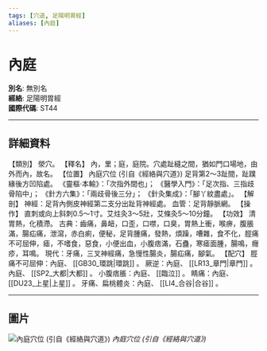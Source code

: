 ```yaml
---
tags: [穴道, 足陽明胃經]
aliases: [內庭]
---
```


# 內庭

**別名**: 無別名  
**經絡**: 足陽明胃經  
**國際代碼**: ST44  

---

## 詳細資料
【類別】
滎穴。
【釋名】
內，里；庭，庭院。穴處趾縫之間，猶如門口場地，由外而內，故名。
【位置】
內庭穴位 (引自《經絡與穴道》)
足背第2～3趾間，趾蹼緣後方凹陷處。
《靈樞‧本輸》：「次指外間也」；
《醫學入門》：「足次指、三指歧骨陷中」；
《針方六集》：「兩歧骨後三分」；
《針灸集成》：「腳丫紋盡處」。
【解剖】
神經：足背內側皮神經第二支分出趾背神經處。
血管：足背靜脈網。
【操作】
直刺或向上斜刺0.5～1寸。艾炷灸3～5壯，艾條灸5～10分鐘。
【功效】
清胃熱，化積滯。
古典：齒痛，鼻衄，口歪，口噤，口臭，胃熱上衝，喉痹，腹脹滿，腸疝痛，泄瀉，赤白痢，便秘，足背腫痛，發熱，煩躁，嘈雜，食不化，脛痛不可屈伸，瘧，不嗜食，惡食，小便出血，小腹痞滿，石蠱，寒瘧面腫，腸鳴，癮疹，耳鳴。
現代：牙痛，三叉神經痛，急慢性腸炎，腸疝痛，腳氣。
【配穴】
脛痛不可屈伸：內庭、 [[GB30_環跳|環跳]] 。
厥逆：內庭、 [[LR13_章門|章門]] 。
內庭、 [[SP2_大都|大都]] 。
小腹痞脹：內庭、 [[臨泣]] 。
睛痛：內庭、 [[DU23_上星|上星]] 。
牙痛、扁桃體炎：內庭、 [[LI4_合谷|合谷]] 。

---

## 圖片
![內庭穴位 (引自《經絡與穴道》)](https://yibian.hopto.org/pic/acu/norm/03/neiting(j&a).jpg)
_內庭穴位 (引自《經絡與穴道》)_

